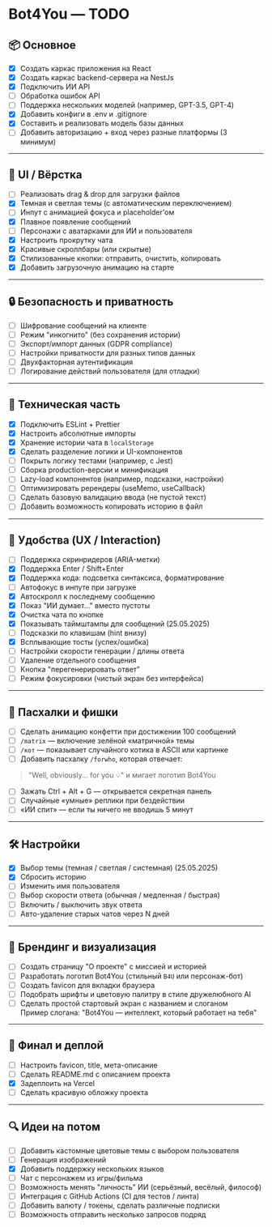 # Bot4You — TODO

## 📦 Основное
- [x] Создать каркас приложения на React
- [x] Создать каркас backend-сервера на NestJs
- [x] Подключить ИИ API
- [ ] Обработка ошибок API
- [ ] Поддержка нескольких моделей (например, GPT-3.5, GPT-4)
- [x] Добавить конфиги в .env и .gitignore 
- [x] Составить и реализовать модель базы данных
- [ ] Добавить авторизацию + вход через разные платформы (3 минимум)

---

## 🎨 UI / Вёрстка
- [ ] Реализовать drag & drop для загрузки файлов
- [x] Темная и светлая темы (с автоматическим переключением)
- [ ] Инпут с анимацией фокуса и placeholder’ом
- [x] Плавное появление сообщений
- [ ] Персонажи с аватарками для ИИ и пользователя
- [x] Настроить прокрутку чата
- [x] Красивые скроллбары (или скрытые)
- [x] Стилизованные кнопки: отправить, очистить, копировать
- [x] Добавить загрузочную анимацию на старте

---

## 🔒 Безопасность и приватность
- [ ] Шифрование сообщений на клиенте 
- [ ] Режим "инкогнито" (без сохранения истории)
- [ ] Экспорт/импорт данных (GDPR compliance)
- [ ] Настройки приватности для разных типов данных
- [ ] Двухфакторная аутентификация 
- [ ] Логирование действий пользователя (для отладки)

---

## 🔧 Техническая часть
- [x] Подключить ESLint + Prettier
- [x] Настроить абсолютные импорты
- [x] Хранение истории чата в `localStorage`
- [x] Сделать разделение логики и UI-компонентов
- [ ] Покрыть логику тестами (например, с Jest)
- [ ] Сборка production-версии и минификация
- [ ] Lazy-load компонентов (например, подсказки, настройки)
- [ ] Оптимизировать ререндеры (useMemo, useCallback)
- [ ] Сделать базовую валидацию ввода (не пустой текст)
- [ ] Добавить возможность копировать историю в файл

---

## 🧠 Удобства (UX / Interaction)
- [ ] Поддержка скринридеров (ARIA-метки)
- [x] Поддержка Enter / Shift+Enter
- [x] Поддержка кода: подсветка синтаксиса, форматирование
- [ ] Автофокус в инпуте при загрузке
- [x] Автоскролл к последнему сообщению
- [x] Показ "ИИ думает..." вместо пустоты
- [x] Очистка чата по кнопке
- [x] Показывать таймштампы для сообщений (25.05.2025)
- [ ] Подсказки по клавишам (hint внизу)
- [x] Всплывающие тосты (успех/ошибка)
- [ ] Настройки скорости генерации / длины ответа
- [ ] Удаление отдельного сообщения
- [ ] Кнопка "перегенерировать ответ"
- [ ] Режим фокусировки (чистый экран без интерфейса)

---

## 🎁 Пасхалки и фишки
- [ ] Сделать анимацию конфетти при достижении 100 сообщений
- [ ] `/matrix` — включение зелёной «матричной» темы
- [ ] `/кот` — показывает случайного котика в ASCII или картинке
- [ ] Добавить пасхалку `/forwho`, которая отвечает:
> "Well, obviously... for you 💡" и мигает логотип Bot4You
- [ ] Зажать Ctrl + Alt + G — открывается секретная панель
- [ ] Случайные «умные» реплики при бездействии
- [ ] «ИИ спит» — если ты ничего не вводишь 5 минут

---

## 🛠 Настройки
- [x] Выбор темы (темная / светлая / системная) (25.05.2025)
- [x] Сбросить историю
- [ ] Изменить имя пользователя
- [ ] Выбор скорости ответа (обычная / медленная / быстрая)
- [ ] Включить / выключить звук ответа
- [ ] Авто-удаление старых чатов через N дней

---

## 💼 Брендинг и визуализация
- [ ] Создать страницу "О проекте" с миссией и историей
- [ ] Разработать логотип Bot4You (стильный `B4U` или персонаж-бот)
- [ ] Создать favicon для вкладки браузера
- [ ] Подобрать шрифты и цветовую палитру в стиле дружелюбного AI
- [ ] Сделать простой стартовый экран с названием и слоганом  
  Пример слогана: "Bot4You — интеллект, который работает на тебя"

---

## 🚀 Финал и деплой
- [ ] Настроить favicon, title, мета-описание
- [ ] Сделать README.md с описанием проекта
- [x] Задеплоить на Vercel
- [ ] Сделать красивую обложку проекта

---

## 🔍 Идеи на потом
- [ ] Добавить кастомные цветовые темы с выбором пользователя
- [ ] Генерация изображений
- [x] Добавить поддержку нескольких языков
- [ ] Чат с персонажем из игры/фильма
- [ ] Возможность менять "личность" ИИ (серьёзный, весёлый, философ)
- [ ] Интеграция с GitHub Actions (CI для тестов / линта)
- [ ] Добавить валюту / токены, сделать различные подписки
- [ ] Возможность отправить несколько запросов подряд
